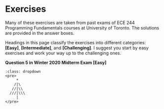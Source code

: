 # Exercises

Many of these exercises are taken from past exams of ECE 244 Programming Fundamentals courses at University of Toronto. The solutions are provided in the answer boxes.

Headings in this page classify the exercises into different categories: **[Easy]**, **[Intermediate]**, and **[Challenging]**. I suggest you start by easy exercises and work your way up to the challenging ones.

**Question 5 in Winter 2020 Midterm Exam [Easy]**

```{admonition} Answer
:class: dropdown
<pre>
     *
    /|\
   //|\\
  ///|\\\
     |
</pre>
```